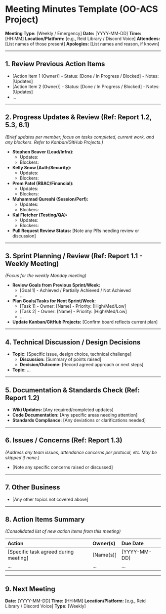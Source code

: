 # Meeting Minutes Template (OO-ACS Project)

**Meeting Type:** [Weekly / Emergency]
**Date:** [YYYY-MM-DD]
**Time:** [HH:MM]
**Location/Platform:** [e.g., Reid Library / Discord Voice]
**Attendees:** [List names of those present]
**Apologies:** [List names and reason, if known]

---

## 1. Review Previous Action Items

*   [Action Item 1 (Owner)] - Status: [Done / In Progress / Blocked] - Notes: [Updates]
*   [Action Item 2 (Owner)] - Status: [Done / In Progress / Blocked] - Notes: [Updates]
*   ...

---

## 2. Progress Updates & Review (Ref: Report 1.2, 5.3, 6.1)

*(Brief updates per member, focus on tasks completed, current work, and any blockers. Refer to Kanban/GitHub Projects.)*

*   **Stephen Beaver (Lead/Infra):**
    *   Updates:
    *   Blockers:
*   **Kelly Snow (Auth/Security):**
    *   Updates:
    *   Blockers:
*   **Prem Patel (RBAC/Financial):**
    *   Updates:
    *   Blockers:
*   **Muhammad Qureshi (Session/Perf):**
    *   Updates:
    *   Blockers:
*   **Kai Fletcher (Testing/QA):**
    *   Updates:
    *   Blockers:
*   **Pull Request Review Status:** [Note any PRs needing review or discussion]

---

## 3. Sprint Planning / Review (Ref: Report 1.1 - Weekly Meeting)

*(Focus for the weekly Monday meeting)*

*   **Review Goals from Previous Sprint/Week:**
    *   [Goal 1] - Achieved / Partially Achieved / Not Achieved
    *   ...
*   **Plan Goals/Tasks for Next Sprint/Week:**
    *   [Task 1] - Owner: [Name] - Priority: [High/Med/Low]
    *   [Task 2] - Owner: [Name] - Priority: [High/Med/Low]
    *   ...
*   **Update Kanban/GitHub Projects:** [Confirm board reflects current plan]

---

## 4. Technical Discussion / Design Decisions

*   **Topic:** [Specific issue, design choice, technical challenge]
    *   **Discussion:** [Summary of points raised]
    *   **Decision/Outcome:** [Record agreed approach or next steps]
*   **Topic:** ...

---

## 5. Documentation & Standards Check (Ref: Report 1.2)

*   **Wiki Updates:** [Any required/completed updates]
*   **Code Documentation:** [Any specific areas needing attention]
*   **Standards Compliance:** [Any deviations or clarifications needed]

---

## 6. Issues / Concerns (Ref: Report 1.3)

*(Address any team issues, attendance concerns per protocol, etc. May be skipped if none.)*

*   [Note any specific concerns raised or discussed]

---

## 7. Other Business

*   [Any other topics not covered above]

---

## 8. Action Items Summary

*(Consolidated list of new action items from this meeting)*

| Action                                   | Owner(s)   | Due Date   |
| :--------------------------------------- | :--------- | :--------- |
| [Specific task agreed during meeting]    | [Name(s)]  | [YYYY-MM-DD] |
| ...                                      | ...        | ...        |

---

## 9. Next Meeting

**Date:** [YYYY-MM-DD]
**Time:** [HH:MM]
**Location/Platform:** [e.g., Reid Library / Discord Voice]
**Type:** [Weekly] 